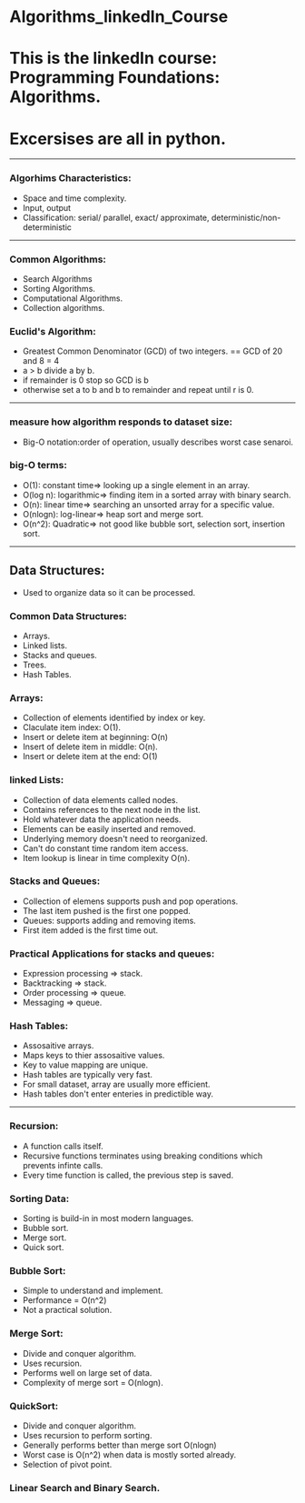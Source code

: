 # Algorithms_linkedIn_Course

# This is the linkedIn course: Programming Foundations: Algorithms.
# Excersises are all in python.  
------------------------------
### Algorhims Characteristics:
- Space and time complexity. 
- Input, output
- Classification: serial/ parallel, exact/ approximate, deterministic/non-deterministic
------------------------------
### Common Algorithms: 
- Search Algorithms
- Sorting Algorithms.
- Computational Algorithms.
- Collection algorithms. 
### Euclid's Algorithm: 
- Greatest Common Denominator (GCD) of two integers. 
== GCD of 20 and 8 = 4
- a > b divide a by b. 
- if remainder is 0 stop so GCD is b 
- otherwise set a to b and b to remainder and repeat until r is 0. 
----------------------------------
### measure how algorithm responds to dataset size: 
- Big-O notation:order of operation, usually describes worst case senaroi. 
### big-O terms: 
- O(1): constant time=> looking up a single element in an array. 
- O(log n): logarithmic=> finding item in a sorted array with binary search. 
- O(n): linear time=> searching an unsorted array for a specific value.  
- O(nlogn): log-linear=> heap sort and merge sort.  
- O(n^2): Quadratic=> not good like bubble sort, selection sort, insertion sort. 
---------------------------------
## Data Structures: 
- Used to organize data so it can be processed. 
### Common Data Structures:
- Arrays. 
- Linked lists.
- Stacks and queues. 
- Trees. 
- Hash Tables. 

### Arrays: 
- Collection of elements identified by index or key. 
- Claculate item index: O(1).
- Insert or delete item at beginning: O(n)
- Insert of delete item in middle: O(n).
- Insert or delete item at the end: O(1)

### linked Lists: 
- Collection of data elements called nodes. 
- Contains references to the next node in the list. 
- Hold whatever data the application needs. 
- Elements can be easily inserted and removed. 
- Underlying memory doesn't need to reorganized. 
- Can't do constant time random item access. 
- Item lookup is linear in time complexity O(n). 

### Stacks and Queues: 
- Collection of elemens supports push and pop operations. 
- The last item pushed is the first one popped. 
- Queues: supports adding and removing items. 
- First item added is the first time out. 

### Practical Applications for stacks and queues: 
- Expression processing => stack. 
- Backtracking => stack.
- Order processing => queue.
- Messaging => queue. 

### Hash Tables: 
- Assosaitive arrays. 
- Maps keys to thier assosaitive values.  
- Key to value mapping are unique. 
- Hash tables are typically very fast. 
- For small dataset, array are usually more efficient. 
- Hash tables don't enter enteries in predictible way. 
------------------------------------
### Recursion: 
- A function calls itself. 
- Recursive functions terminates using breaking conditions which prevents infinte calls. 
- Every time function is called, the previous step is saved. 

### Sorting Data: 
- Sorting is build-in in most modern languages. 
- Bubble sort.
- Merge sort.
- Quick sort. 

### Bubble Sort: 
- Simple to understand and implement. 
- Performance = O(n^2)
- Not a practical solution. 

### Merge Sort: 
- Divide and conquer algorithm.
- Uses recursion. 
- Performs well on large set of data. 
- Complexity of merge sort = O(nlogn).

### QuickSort: 
- Divide and conquer algorithm.
- Uses recursion to perform sorting. 
- Generally performs better than merge sort O(nlogn)
- Worst case is O(n^2) when data is mostly sorted already. 
- Selection of pivot point. 

### Linear Search and Binary Search. 
